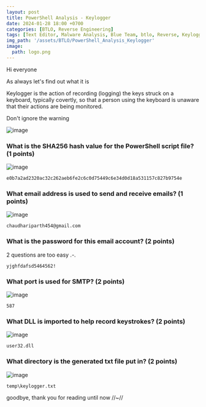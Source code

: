 ```yaml
--- 
layout: post
title: PowerShell Analysis - Keylogger
date: 2024-01-28 18:00 +0700
categories: [BTLO, Reverse Engineering]
tags: [Text Editor, Malware Analysis, Blue Team, btlo, Reverse, Keylogger]     # TAG names should always be lowercase
img_path: '/assets/BTLO/PowerShell_Analysis_Keylogger'
image: 
  path: logo.png
--- 
```


Hi everyone 

As always let's find out what it is

Keylogger is the action of recording (logging) the keys struck on a keyboard, typically covertly, so that a person using the keyboard is unaware that their actions are being monitored.

Don't ignore the warning

![image](https://github.com/zs0b/zs0b.github.io/assets/118095276/06317f67-d707-4f28-9601-eeada1c44b6a)

### What is the SHA256 hash value for the PowerShell script file? (1 points)

![image](https://github.com/zs0b/zs0b.github.io/assets/118095276/1265db34-ca1d-4a1c-985d-3788d34632e3)

`e0b7a2ad2320ac32c262aeb6fe2c6c0d75449c6e34d0d18a531157c827b9754e`

### What email address is used to send and receive emails? (1 points)

![image](https://github.com/zs0b/zs0b.github.io/assets/118095276/5d792741-c4f3-4ef0-9b99-7ab7513a7d93)

`chaudhariparth454@gmail.com`

### What is the password for this email account? (2 points)

2 questions are too easy .-.

`yjghfdafsd5464562!`

### What port is used for SMTP? (2 points)

![image](https://github.com/zs0b/zs0b.github.io/assets/118095276/4797a940-42f9-4489-bad3-306d4003ec25)

`587`

### What DLL is imported to help record keystrokes? (2 points)

![image](https://github.com/zs0b/zs0b.github.io/assets/118095276/5a002b9e-536f-4380-8243-1376daf45fb9)

`user32.dll`

### What directory is the generated txt file put in? (2 points)

![image](https://github.com/zs0b/zs0b.github.io/assets/118095276/4d57a1cf-9639-4f4f-bbbf-f0334d3691ab)

`temp\keylogger.txt` 

goodbye, thank you for reading until now //~//

